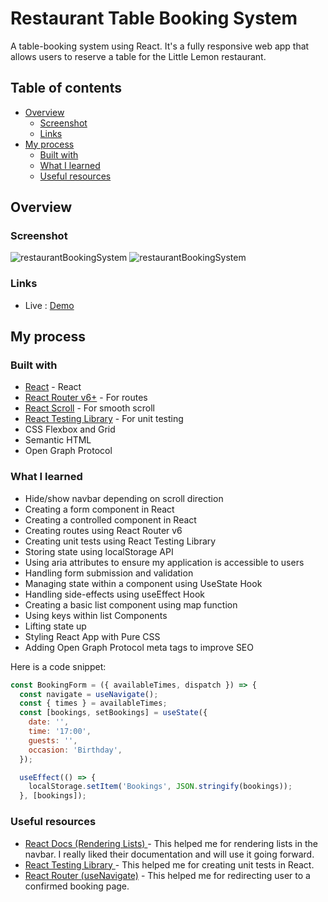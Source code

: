 # Restaurant Table Booking System

A table-booking system using React. It's a fully responsive web app that allows users to reserve a table for the Little Lemon restaurant. 

## Table of contents

- [Overview](#overview)
  - [Screenshot](#screenshot)
  - [Links](#links)
- [My process](#my-process)
  - [Built with](#built-with)
  - [What I learned](#what-i-learned)
  - [Useful resources](#useful-resources)

## Overview

### Screenshot

![restaurantBookingSystem]()
![restaurantBookingSystem]()


### Links

- Live : [Demo]()

## My process

### Built with

- [React](https://beta.reactjs.org/) - React 
- [React Router v6+](https://reactrouter.com/en/main) - For routes
- [React Scroll](https://www.npmjs.com/package/react-scroll) - For smooth scroll
- [React Testing Library](https://testing-library.com/docs/react-testing-library/intro/) - For unit testing
- CSS Flexbox and Grid
- Semantic HTML
- Open Graph Protocol

### What I learned

- Hide/show navbar depending on scroll direction
- Creating a form component in React
- Creating a controlled component in React
- Creating routes using React Router v6
- Creating unit tests using React Testing Library
- Storing state using localStorage API
- Using aria attributes to ensure my application is accessible to users
- Handling form submission and validation
- Managing state within a component using UseState Hook
- Handling side-effects using useEffect Hook
- Creating a basic list component using map function
- Using keys within list Components
- Lifting state up
- Styling React App with Pure CSS
- Adding Open Graph Protocol meta tags to improve SEO

Here is a code snippet: 

```jsx
const BookingForm = ({ availableTimes, dispatch }) => {
  const navigate = useNavigate();
  const { times } = availableTimes;
  const [bookings, setBookings] = useState({
    date: '',
    time: '17:00',
    guests: '',
    occasion: 'Birthday',
  });

  useEffect(() => {
    localStorage.setItem('Bookings', JSON.stringify(bookings));
  }, [bookings]);
```

### Useful resources

- [React Docs (Rendering Lists) ](https://reactnative.dev/docs/stylesheet) - This helped me for rendering lists in the navbar. I really liked their documentation and will use it going forward.  
- [React Testing Library ](https://testing-library.com/docs/react-testing-library/intro/) - This helped me for creating unit tests in React.
- [React Router (useNavigate)](https://reactrouter.com/en/6.5.0/hooks/use-navigate) - This helped me for redirecting user to a confirmed booking page.
